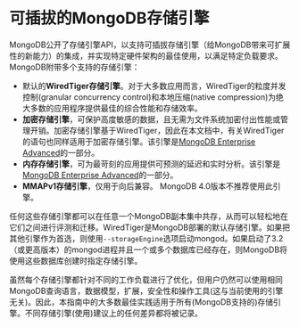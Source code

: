 # 可插拔的MongoDB存储引擎

MongoDB公开了存储引擎API，以支持可插拔存储引擎（给MongoDB带来可扩展性的新能力）的集成，并实现特定硬件架构的最佳使用，以满足特定负载要求。 MongoDB附带多个支持的存储引擎：

- 默认的**WiredTiger存储引擎**。对于大多数应用而言，WiredTiger的粒度并发控制(granular concurrency control)和本地压缩(native compression)为绝大多数的应用程序提供最佳的综合性能和存储效率。
- **加密存储引擎**，可保护高度敏感的数据，且无需为文件系统加密付出性能或管理开销。加密存储引擎基于WiredTiger，因此在本文档中，有关WiredTiger的语句也同样适用于加密存储引擎。该引擎是[MongoDB Enterprise Advanced](https://www.mongodb.com/products/mongodb-enterprise-advanced)的一部分。
- **内存存储引擎**，可为最苛刻的应用提供可预测的延迟和实时分析。该引擎是[MongoDB Enterprise Advanced](https://www.mongodb.com/products/mongodb-enterprise-advanced)的一部分。
- **MMAPv1存储引擎**，仅用于向后兼容。 MongoDB 4.0版本不推荐使用此引擎。

任何这些存储引擎都可以在任意一个MongoDB副本集中共存，从而可以轻松地在它们之间进行评测和迁移。WiredTiger是MongoDB部署的默认存储引擎。如果把其他引擎作为首选，则使用`--storageEngine`选项启动mongod。如果启动了3.2（或更高版本）的mongod进程并且一个或多个数据库已经存在，则MongoDB将使用这些数据库创建时指定存储引擎。

虽然每个存储引擎都针对不同的工作负载进行了优化，但用户仍然可以使用相同MongoDB查询语言，数据模型，扩展，安全性和操作工具(这与当前使用的引擎无关)。因此，本指南中的大多数最佳实践适用于所有(MongoDB支持的)存储引擎。不同存储引擎(使用)建议上的任何差异都将被记录。